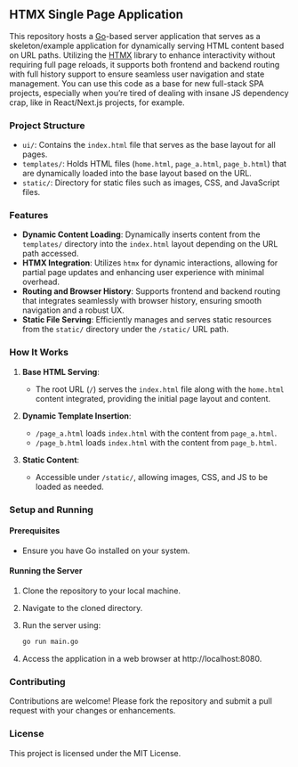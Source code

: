 ## HTMX Single Page Application

This repository hosts a [Go](https://go.dev/)-based server application that serves as a skeleton/example application for dynamically serving HTML content based on URL paths. Utilizing the [HTMX](https://htmx.org/) library to enhance interactivity without requiring full page reloads, it supports both frontend and backend routing with full history support to ensure seamless user navigation and state management. You can use this code as a base for new full-stack SPA projects, especially when you’re tired of dealing with insane JS dependency crap, like in React/Next.js projects, for example.

### Project Structure

- `ui/`: Contains the `index.html` file that serves as the base layout for all pages.
- `templates/`: Holds HTML files (`home.html`, `page_a.html`, `page_b.html`) that are dynamically loaded into the base layout based on the URL.
- `static/`: Directory for static files such as images, CSS, and JavaScript files.

### Features

- **Dynamic Content Loading**: Dynamically inserts content from the `templates/` directory into the `index.html` layout depending on the URL path accessed.
- **HTMX Integration**: Utilizes `htmx` for dynamic interactions, allowing for partial page updates and enhancing user experience with minimal overhead.
- **Routing and Browser History**: Supports frontend and backend routing that integrates seamlessly with browser history, ensuring smooth navigation and a robust UX.
- **Static File Serving**: Efficiently manages and serves static resources from the `static/` directory under the `/static/` URL path.

### How It Works

1. **Base HTML Serving**:
   - The root URL (`/`) serves the `index.html` file along with the `home.html` content integrated, providing the initial page layout and content.

2. **Dynamic Template Insertion**:
   - `/page_a.html` loads `index.html` with the content from `page_a.html`.
   - `/page_b.html` loads `index.html` with the content from `page_b.html`.

3. **Static Content**:
   - Accessible under `/static/`, allowing images, CSS, and JS to be loaded as needed.

### Setup and Running

#### Prerequisites

- Ensure you have Go installed on your system.

#### Running the Server

1. Clone the repository to your local machine.
2. Navigate to the cloned directory.
3. Run the server using:

   ```bash
   go run main.go

4. Access the application in a web browser at http://localhost:8080.

### Contributing

Contributions are welcome! Please fork the repository and submit a pull request with your changes or enhancements.

### License

This project is licensed under the MIT License.
